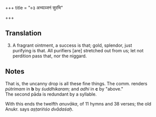 +++
title = "०३ अभ्यञ्जनं सुरभि"

+++
## Translation
3. A fragrant ointment, a success is that; gold, splendor, just  
purifying is that. All purifiers \[are\] stretched out from us; let not  
perdition pass that, nor the niggard.

## Notes
That is, the uncanny drop is all these fine things. The comm. renders  
*pútrimam* in **b** by *śuddhikaram;* and *adhi* in **c** by "above."  
The second pāda is redundant by a syllable.  
  
With this ends the twelfth *anuvāka*, of 11 hymns and 38 verses; the old  
Anukr. says *aṣṭariṅśo dvādaśaḥ*.
